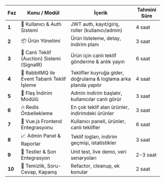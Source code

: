 | Faz    | Konu / Modül                                | İçerik                                                           | Tahmini Süre |
| ------ | ------------------------------------------- | ---------------------------------------------------------------- | ------------ |
| **1**  | 👤 Kullanıcı & Auth Sistemi                 | JWT auth, kayıt/giriş, roller (kullanıcı/admin)                  | 4 saat       |
| **2**  | 📦 Ürün Yönetimi                            | Ürün listeleme, detay, indirim planı                             | 3 saat       |
| **3**  | 💬 Canlı Teklif (Auction) Sistemi (SignalR) | Ürün için canlı teklif gönderme & anlık yayın                    | 6 saat       |
| **4**  | 📡 RabbitMQ ile Event Tabanlı Teklif İşleme | Teklifler kuyruğa gider, doğrulama & loglama arka planda yapılır | 4 saat       |
| **5**  | 🚀 Flaş İndirim Modülü                      | Admin indirim başlatır, kullanıcılar canlı görür                 | 3 saat       |
| **6**  | 🔥 Redis Önbellekleme                       | En çok teklif alan ürünler, indirimdeki ürünler                  | 3 saat       |
| **7**  | 🧠 Vue.js Frontend Entegrasyonu             | Kullanıcı paneli, ürünler, canlı teklifler                       | 6 saat       |
| **8**  | 📈 Admin Panel & Raporlar                   | Teklif logları, indirim geçmişi, istatistikler                   | 3 saat       |
| **9**  | 🧪 Testler & Son Entegrasyon                | Unit test, live demo, veri senaryoları                           | 2-3 saat     |
| **10** | 🧹 Temizlik, Soru-Cevap, Kapanış            | Refactor, cleanup, ek konular                                    | 2 saat       |
